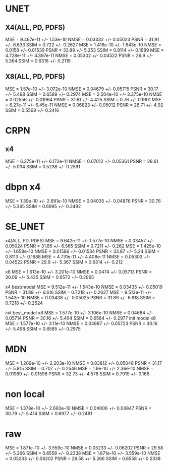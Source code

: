 # UNET
## X4(ALL, PD, PDFS)
MSE = 9.467e-11 +/- 1.53e-10 NMSE = 0.03432 +/- 0.05023 PSNR = 31.91 +/- 6.633 SSIM = 0.722 +/- 0.2627
MSE = 1.416e-10 +/- 1.643e-10 NMSE = 0.0158 +/- 0.01539 PSNR = 33.89 +/- 5.253 SSIM = 0.8114 +/- 0.1689
MSE = 4.728e-11 +/- 4.397e-11 NMSE = 0.05302 +/- 0.04522 PSNR = 29.9 +/- 5.364 SSIM = 0.6316 +/- 0.2119

## X8(ALL, PD, PDFS)
MSE = 1.57e-10 +/- 3.072e-10 NMSE = 0.04679 +/- 0.05715 PSNR = 30.17 +/- 5.498 SSIM = 0.6589 +/- 0.2974
MSE = 2.504e-10 +/- 3.375e-10 NMSE = 0.02556 +/- 0.01964 PSNR = 31.61 +/- 4.425 SSIM = 0.76 +/- 0.1901
MSE = 6.27e-11 +/- 6.45e-11 NMSE = 0.06823 +/- 0.05012 PSNR = 28.71 +/- 4.92 SSIM = 0.5568 +/- 0.2416

# CRPN
## x4
MSE = 6.375e-11 +/- 6.172e-11 NMSE = 0.07012 +/- 0.05361 PSNR = 28.61 +/- 5.034 SSIM = 0.5238 +/- 0.2591

# dbpn x4
MSE = 1.39e-10 +/- 2.691e-10 NMSE = 0.04035 +/- 0.04876 PSNR = 30.76 +/- 5.395 SSIM = 0.6995 +/- 0.2492

# SE_UNET
x4(ALL, PD, PDFS)
MSE = 9.642e-11 +/- 1.577e-10 NMSE = 0.03457 +/- 0.05024 PSNR = 31.85 +/- 6.565 SSIM = 0.7211 +/- 0.262
MSE = 1.425e-10 +/- 1.658e-10 NMSE = 0.01586 +/- 0.01534 PSNR = 33.87 +/- 5.24 SSIM = 0.8113 +/- 0.1688
MSE = 4.731e-11 +/- 4.408e-11 NMSE = 0.05303 +/- 0.04522 PSNR = 29.9 +/- 5.367 SSIM = 0.6314 +/- 0.212

x8
MSE = 1.613e-10 +/- 3.201e-10 NMSE = 0.0474 +/- 0.05713 PSNR = 30.09 +/- 5.425 SSIM = 0.6572 +/- 0.2965

x4 best/model
MSE = 9.512e-11 +/- 1.543e-10 NMSE = 0.03435 +/- 0.05019 PSNR = 31.89 +/- 6.616 SSIM = 0.7218 +/- 0.2627
MSE = 9.513e-11 +/- 1.543e-10 NMSE = 0.03438 +/- 0.05025 PSNR = 31.89 +/- 6.618 SSIM = 0.7218 +/- 0.2624

init best_model x8
MSE = 1.577e-10 +/- 3.106e-10 NMSE = 0.04684 +/- 0.05714 PSNR = 30.16 +/- 5.494 SSIM = 0.6584 +/- 0.2977
init model x8
MSE = 1.577e-10 +/- 3.11e-10 NMSE = 0.04687 +/- 0.05723 PSNR = 30.16 +/- 5.498 SSIM = 0.6585 +/- 0.2975

# MDN
MSE = 1.209e-10 +/- 2.203e-10 NMSE = 0.03812 +/- 0.05048 PSNR = 31.17 +/- 5.815 SSIM = 0.707 +/- 0.2546
MSE = 1.9e-10 +/- 2.36e-10 NMSE = 0.01989 +/- 0.01596 PSNR = 32.73 +/- 4.578 SSIM = 0.7919 +/- 0.166

# non local
MSE = 1.378e-10 +/- 2.693e-10 NMSE = 0.04006 +/- 0.04847 PSNR = 30.79 +/- 5.414 SSIM = 0.6977 +/- 0.2481

# raw
MSE = 1.871e-10 +/- 3.559e-10 NMSE = 0.05233 +/- 0.06202 PSNR = 29.58 +/- 5.266 SSIM = 0.6558 +/- 0.2338
MSE = 1.871e-10 +/- 3.559e-10 NMSE = 0.05233 +/- 0.06202 PSNR = 29.58 +/- 5.266 SSIM = 0.6558 +/- 0.2338